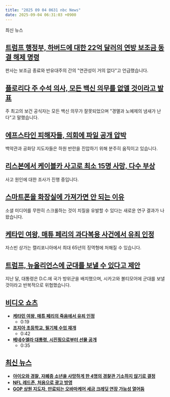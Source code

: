 ```yaml
---
title: "2025 09 04 0631 nbc News"
date: 2025-09-04 06:31:03 +0900
---
```


최신 뉴스 

## [트럼프 행정부, 하버드에 대한 22억 달러의 연방 보조금 동결 해제 명령](https://www.nbcnews.com/news/us-news/judge-orders-trump-administration-unfreeze-nearly-22-billion-federal-g-rcna228926)
판사는 보조금 종료와 반유대주의 간의 "연관성이 거의 없다"고 언급했습니다. 

## [플로리다 주 수석 의사, 모든 백신 의무를 없앨 것이라고 발표](https://www.nbcnews.com/health/health-news/florida-surgeon-general-says-state-will-eliminate-vaccine-mandates-rcna228835)
주 최고의 보건 공식자는 모든 백신 의무가 잘못되었으며 "경멸과 노예제의 냄새가 난다"고 말했습니다. 

## [에프스타인 피해자들, 의회에 파일 공개 압박](https://www.nbcnews.com/politics/congress/epstein-accusers-put-pressure-congress-release-files-rcna228762)
백악관과 공화당 지도자들은 하원 반란을 진압하기 위해 분주히 움직이고 있습니다. 

## [리스본에서 케이블카 사고로 최소 15명 사망, 다수 부상](https://www.nbcnews.com/world/europe/people-killed-injured-crash-funicular-railway-lisbon-portugal-rcna228916)
사고 원인에 대한 조사가 진행 중입니다. 

## [스마트폰을 화장실에 가져가면 안 되는 이유](https://www.nbcnews.com/health/health-news/phone-use-hemorrhoids-bathroom-social-media-scrolling-rcna228080)
소셜 미디어를 무한히 스크롤하는 것이 치질을 유발할 수 있다는 새로운 연구 결과가 나왔습니다. 

## [케타민 여왕, 매튜 페리의 과다복용 사건에서 유죄 인정](https://www.nbcnews.com/news/us-news/ketamine-queen-pleads-guilty-matthew-perrys-overdose-death-rcna228814)
자스빈 상가는 캘리포니아에서 최대 65년의 징역형에 처해질 수 있습니다. 

## [트럼프, 뉴올리언스에 군대를 보낼 수 있다고 제안](https://www.nbcnews.com/politics/trump-administration/trump-suggests-send-troops-new-orleans-another-crime-crackdown-rcna228841)
지난 달, 대통령은 D.C.에 국가 방위군을 배치했으며, 시카고와 볼티모어에 군대를 보낼 것이라고 반복적으로 위협했습니다. 

## [비디오 쇼츠](https://www.nbcnews.com/video)
- **[케타민 여왕, 매튜 페리의 죽음에서 유죄 인정](https://www.today.com/video/roger-goodell-previews-nfl-2025-season-changes-on-today-246533701709)** 
  - 0:19 
- **[조지아 초등학교, 필기체 수업 재개](https://www.today.com/video/roger-goodell-previews-nfl-2025-season-changes-on-today-246533701709)** 
  - 0:42 
- **[베네수엘라 대통령, 시진핑으로부터 선물 공개](https://www.today.com/video/roger-goodell-previews-nfl-2025-season-changes-on-today-246533701709)** 
  - 0:35 

## [최신 뉴스](https://www.nbcnews.com/latest-stories/)
- **[아이오와 경찰, 자폐증 소년을 사망하게 한 4명의 경찰관 기소하지 않기로 결정](https://www.nbcnews.com/news/us-news/four-idaho-police-officers-fatally-shot-autistic-teen-wont-charged-rcna228846)** 
- **[NFL 레드존, 처음으로 광고 방영](https://www.nbcnews.com/sports/nfl/nfl-redzone-commercials-rcna228927)** 
- **[GOP 상원 지도자, 만료되는 오바마케어 세금 크레딧 연장 가능성 열어둠](https://www.nbcnews.com/politics/congress/republican-leader-open-extending-obamacare-tax-credits-expiring-rcna228912)**